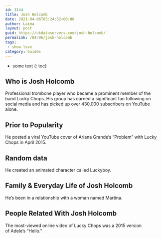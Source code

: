 ```yaml
---
id: 3144
title: Josh Holcomb
date: 2021-04-06T03:24:52+00:00
author: Laima
layout: post
guid: https://ukdataservers.com/josh-holcomb/
permalink: /04/06/josh-holcomb
tags:
 - show love
category: Guides
---
```


* some text
{: toc}


## Who is Josh Holcomb
                  
                  
                  
Professional trombone player who became a prominent member of the band Lucky Chops. His group has earned a significant fan following on social media and has picked up over 430,000 subscribers on YouTube alone.
                  
              
            
              
            
                
                
                
## Prior to Popularity
                  
                  
                  
He posted a viral YouTube cover of Ariana Grande&#8217;s &#8220;Problem&#8221; with Lucky Chops in April 2015.
                  
              
            
              
            
                
                
                
## Random data
                  
                  
                  
He created an animated character called Luckyboy.
                  
              
            
              
            
                
                
                
## Family & Everyday Life of Josh Holcomb
                  
                  
                  
He&#8217;s been in a relationship with a woman named Martina.
                  
              
            
              
            
                
                
                
## People Related With Josh Holcomb
                  
                  
                  
The most-viewed online video of Lucky Chops was a 2015 version of Adele&#8217;s &#8220;Hello.&#8221;
                  
              
            
              
            
                
              
            
              
              
            
            
              
            
          
          
          